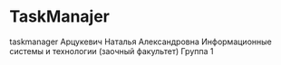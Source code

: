 # TaskManajer
taskmanager
Арцукевич Наталья Александровна 
Информационные системы и технологии (заочный факультет)
Группа 1
